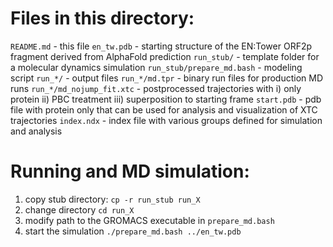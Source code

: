 # Files in this directory:

`README.md` - this file
`en_tw.pdb` - starting structure of the EN:Tower ORF2p fragment derived from AlphaFold prediction
`run_stub/` - template folder for a molecular dynamics simulation
`run_stub/prepare_md.bash` - modeling script
`run_*/` - output files
`run_*/md.tpr` - binary run files for production MD runs
`run_*/md_nojump_fit.xtc` - postprocessed trajectories with i) only protein ii) PBC treatment iii) superposition to starting frame 
`start.pdb` - pdb file with protein only that can be used for analysis and visualization of XTC trajectories
`index.ndx` - index file with various groups defined for simulation and analysis

# Running and MD simulation:
1. copy stub directory:
`cp -r run_stub run_X`
2. change directory
`cd run_X`
3. modify path to the GROMACS executable in `prepare_md.bash`
4. start the simulation
`./prepare_md.bash ../en_tw.pdb`
